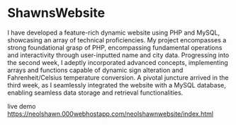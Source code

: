# ShawnsWebsite
I have developed a feature-rich dynamic website using PHP and MySQL, showcasing an array of technical proficiencies. My project encompasses a strong foundational grasp of PHP, encompassing fundamental operations and interactivity through user-inputted name and city data. Progressing into the second week, I adeptly incorporated advanced concepts, implementing arrays and functions capable of dynamic sign alteration and Fahrenheit/Celsius temperature conversion. A pivotal juncture arrived in the third week, as I seamlessly integrated the website with a MySQL database, enabling seamless data storage and retrieval functionalities.

live demo https://neolshawn.000webhostapp.com/neolshawnwebsite/index.html
